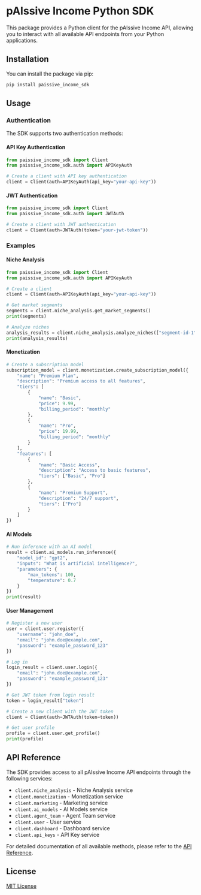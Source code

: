 # pAIssive Income Python SDK

This package provides a Python client for the pAIssive Income API, allowing you to interact with all available API endpoints from your Python applications.

## Installation

You can install the package via pip:

```bash
pip install paissive_income_sdk
```

## Usage

### Authentication

The SDK supports two authentication methods:

#### API Key Authentication

```python
from paissive_income_sdk import Client
from paissive_income_sdk.auth import APIKeyAuth

# Create a client with API key authentication
client = Client(auth=APIKeyAuth(api_key="your-api-key"))
```

#### JWT Authentication

```python
from paissive_income_sdk import Client
from paissive_income_sdk.auth import JWTAuth

# Create a client with JWT authentication
client = Client(auth=JWTAuth(token="your-jwt-token"))
```

### Examples

#### Niche Analysis

```python
from paissive_income_sdk import Client
from paissive_income_sdk.auth import APIKeyAuth

# Create a client
client = Client(auth=APIKeyAuth(api_key="your-api-key"))

# Get market segments
segments = client.niche_analysis.get_market_segments()
print(segments)

# Analyze niches
analysis_results = client.niche_analysis.analyze_niches(["segment-id-1", "segment-id-2"])
print(analysis_results)
```

#### Monetization

```python
# Create a subscription model
subscription_model = client.monetization.create_subscription_model({
    "name": "Premium Plan",
    "description": "Premium access to all features",
    "tiers": [
        {
            "name": "Basic",
            "price": 9.99,
            "billing_period": "monthly"
        },
        {
            "name": "Pro",
            "price": 19.99,
            "billing_period": "monthly"
        }
    ],
    "features": [
        {
            "name": "Basic Access",
            "description": "Access to basic features",
            "tiers": ["Basic", "Pro"]
        },
        {
            "name": "Premium Support",
            "description": "24/7 support",
            "tiers": ["Pro"]
        }
    ]
})
```

#### AI Models

```python
# Run inference with an AI model
result = client.ai_models.run_inference({
    "model_id": "gpt2",
    "inputs": "What is artificial intelligence?",
    "parameters": {
        "max_tokens": 100,
        "temperature": 0.7
    }
})
print(result)
```

#### User Management

```python
# Register a new user
user = client.user.register({
    "username": "john_doe",
    "email": "john.doe@example.com",
    "password": "example_password_123"
})

# Log in
login_result = client.user.login({
    "email": "john.doe@example.com",
    "password": "example_password_123"
})

# Get JWT token from login result
token = login_result["token"]

# Create a new client with the JWT token
client = Client(auth=JWTAuth(token=token))

# Get user profile
profile = client.user.get_profile()
print(profile)
```

## API Reference

The SDK provides access to all pAIssive Income API endpoints through the following services:

- `client.niche_analysis` - Niche Analysis service
- `client.monetization` - Monetization service
- `client.marketing` - Marketing service
- `client.ai_models` - AI Models service
- `client.agent_team` - Agent Team service
- `client.user` - User service
- `client.dashboard` - Dashboard service
- `client.api_keys` - API Key service

For detailed documentation of all available methods, please refer to the [API Reference](https://paissiveincome.example.com/docs/api).

## License

[MIT License](https://opensource.org/licenses/MIT)
